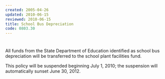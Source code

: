 ```yaml
---
created: 2005-04-26
updated: 2010-06-15
reviewed: 2010-06-15
title: School Bus Depreciation
code: 0803.30
---
```


#  

All funds from the State Department of Education identified as school bus depreciation will be transferred to the
school plant facilities fund.

This policy will be suspended beginning July 1, 2010; the suspension will automatically sunset June 30, 2012.
